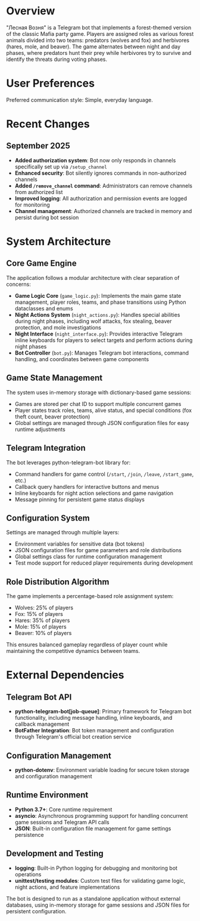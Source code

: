 # Overview

"Лесная Возня" is a Telegram bot that implements a forest-themed version of the classic Mafia party game. Players are assigned roles as various forest animals divided into two teams: predators (wolves and fox) and herbivores (hares, mole, and beaver). The game alternates between night and day phases, where predators hunt their prey while herbivores try to survive and identify the threats during voting phases.

# User Preferences

Preferred communication style: Simple, everyday language.

# Recent Changes

## September 2025
- **Added authorization system**: Bot now only responds in channels specifically set up via `/setup_channel`
- **Enhanced security**: Bot silently ignores commands in non-authorized channels
- **Added `/remove_channel` command**: Administrators can remove channels from authorized list  
- **Improved logging**: All authorization and permission events are logged for monitoring
- **Channel management**: Authorized channels are tracked in memory and persist during bot session

# System Architecture

## Core Game Engine
The application follows a modular architecture with clear separation of concerns:

- **Game Logic Core** (`game_logic.py`): Implements the main game state management, player roles, teams, and phase transitions using Python dataclasses and enums
- **Night Actions System** (`night_actions.py`): Handles special abilities during night phases, including wolf attacks, fox stealing, beaver protection, and mole investigations
- **Night Interface** (`night_interface.py`): Provides interactive Telegram inline keyboards for players to select targets and perform actions during night phases
- **Bot Controller** (`bot.py`): Manages Telegram bot interactions, command handling, and coordinates between game components

## Game State Management
The system uses in-memory storage with dictionary-based game sessions:
- Games are stored per chat ID to support multiple concurrent games
- Player states track roles, teams, alive status, and special conditions (fox theft count, beaver protection)
- Global settings are managed through JSON configuration files for easy runtime adjustments

## Telegram Integration
The bot leverages python-telegram-bot library for:
- Command handlers for game control (`/start`, `/join`, `/leave`, `/start_game`, etc.)
- Callback query handlers for interactive buttons and menus
- Inline keyboards for night action selections and game navigation
- Message pinning for persistent game status displays

## Configuration System
Settings are managed through multiple layers:
- Environment variables for sensitive data (bot tokens)
- JSON configuration files for game parameters and role distributions
- Global settings class for runtime configuration management
- Test mode support for reduced player requirements during development

## Role Distribution Algorithm
The game implements a percentage-based role assignment system:
- Wolves: 25% of players
- Fox: 15% of players  
- Hares: 35% of players
- Mole: 15% of players
- Beaver: 10% of players

This ensures balanced gameplay regardless of player count while maintaining the competitive dynamics between teams.

# External Dependencies

## Telegram Bot API
- **python-telegram-bot[job-queue]**: Primary framework for Telegram bot functionality, including message handling, inline keyboards, and callback management
- **BotFather Integration**: Bot token management and configuration through Telegram's official bot creation service

## Configuration Management  
- **python-dotenv**: Environment variable loading for secure token storage and configuration management

## Runtime Environment
- **Python 3.7+**: Core runtime requirement
- **asyncio**: Asynchronous programming support for handling concurrent game sessions and Telegram API calls
- **JSON**: Built-in configuration file management for game settings persistence

## Development and Testing
- **logging**: Built-in Python logging for debugging and monitoring bot operations
- **unittest/testing modules**: Custom test files for validating game logic, night actions, and feature implementations

The bot is designed to run as a standalone application without external databases, using in-memory storage for game sessions and JSON files for persistent configuration.